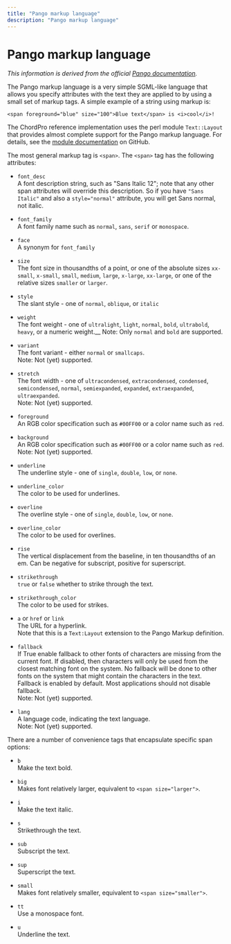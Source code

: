```yaml
---
title: "Pango markup language"
description: "Pango markup language"
---
```


# Pango markup language

_This information is derived from the official [Pango documentation](https://docs.gtk.org/Pango/pango_markup.html#pango-markup)._

The Pango markup language is a very simple SGML-like language that
allows you specify attributes with the text they are applied to by
using a small set of markup tags. A simple example of a string using
markup is:

    <span foreground="blue" size="100">Blue text</span> is <i>cool</i>!

The ChordPro reference implementation uses the perl module
`Text::Layout` that provides almost complete support
for the Pango markup language. For details, see the [module
documentation](https://metacpan.org/pod/Text::Layout) on GitHub.

The most general markup tag is `<span>`. The `<span>` tag has the
following attributes:

* `font_desc`  
A font description string, such as "Sans Italic 12"; note that any
other span attributes will override this description. So if you have
`"Sans Italic"` and also a `style="normal"` attribute, you will get Sans
normal, not italic.

* `font_family`  
A font family name such as `normal`, `sans`, `serif` or
`monospace`.

* `face`  
A synonym for `font_family`

* `size`  
The font size in thousandths of a point, or one of the absolute
sizes `xx-small`, `x-small`, `small`, `medium`, `large`, `x-large`,
`xx-large`, or one of the relative sizes `smaller` or `larger`.

* `style`  
The slant style - one of `normal`, `oblique`, or `italic`

* `weight`  
The font weight - one of `ultralight`, `light`, `normal`, `bold`,
`ultrabold`, `heavy`, or a numeric weight.__
Note: Only `normal` and `bold` are supported.

* `variant`  
The font variant - either `normal` or `smallcaps`.  
Note: Not (yet) supported.

* `stretch`  
The font width - one of `ultracondensed`, `extracondensed`,
`condensed`, `semicondensed`, `normal`, `semiexpanded`, `expanded`,
`extraexpanded`, `ultraexpanded`.  
Note: Not (yet) supported.

* `foreground`  
An RGB color specification such as `#00FF00` or a color name such
as `red`.

* `background`  
An RGB color specification such as `#00FF00` or a color name such
as `red`.  
Note: Not (yet) supported.

* `underline`  
The underline style - one of `single`, `double`, `low`, or
`none`.  

* `underline_color`  
The color to be used for underlines.

* `overline`  
The overline style - one of `single`, `double`, `low`, or
`none`.  

* `overline_color`  
The color to be used for overlines.

* `rise`  
The vertical displacement from the baseline, in ten thousandths of
an em. Can be negative for subscript, positive for superscript.

* `strikethrough`  
`true` or `false` whether to strike through the text.  

* `strikethrough_color`  
The color to be used for strikes.

* `a` or `href` or `link`  
The URL for a hyperlink.  
Note that this is a `Text:Layout` extension to the Pango Markup definition.

* `fallback`  
If True enable fallback to other fonts of characters are missing
from the current font. If disabled, then characters will only be used
from the closest matching font on the system. No fallback will be done
to other fonts on the system that might contain the characters in the
text. Fallback is enabled by default. Most applications should not
disable fallback.  
Note: Not (yet) supported.

* `lang`  
A language code, indicating the text language.  
Note: Not (yet) supported.

There are a number of convenience tags that encapsulate specific span
options:

* `b`  
Make the text bold.

* `big`  
Makes font relatively larger, equivalent to `<span size="larger">`.

* `i`  
Make the text italic.

* `s`  
Strikethrough the text.

* `sub`  
Subscript the text.

* `sup`  
Superscript the text.

* `small`  
Makes font relatively smaller, equivalent to `<span size="smaller">`.

* `tt`  
Use a monospace font.

* `u`  
Underline the text.
